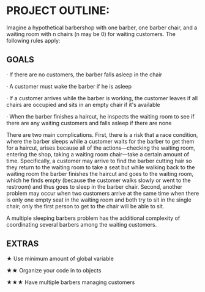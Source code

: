 # PROJECT OUTLINE:

Imagine a hypothetical barbershop with one barber, one barber chair, and a waiting room with n chairs (n may be 0) for waiting customers. The following rules apply:

## GOALS

· If there are no customers, the barber falls asleep in the chair

· A customer must wake the barber if he is asleep

· If a customer arrives while the barber is working, the customer leaves if all chairs are occupied and sits in an empty chair if it's available

· When the barber finishes a haircut, he inspects the waiting room to see if there are any waiting customers and falls asleep if there are none

There are two main complications. First, there is a risk that a race condition, where the barber sleeps while a customer waits for the barber to get them for a haircut, arises because all of the actions—checking the waiting room, entering the shop, taking a waiting room chair—take a certain amount of time. Specifically, a customer may arrive to find the barber cutting hair so they return to the waiting room to take a seat but while walking back to the waiting room the barber finishes the haircut and goes to the waiting room, which he finds empty (because the customer walks slowly or went to the restroom) and thus goes to sleep in the barber chair. Second, another problem may occur when two customers arrive at the same time when there is only one empty seat in the waiting room and both try to sit in the single chair; only the first person to get to the chair will be able to sit.

A multiple sleeping barbers problem has the additional complexity of coordinating several barbers among the waiting customers.

## EXTRAS

★ Use minimum amount of global variable

★★ Organize your code in to objects

★★★ Have multiple barbers managing customers
